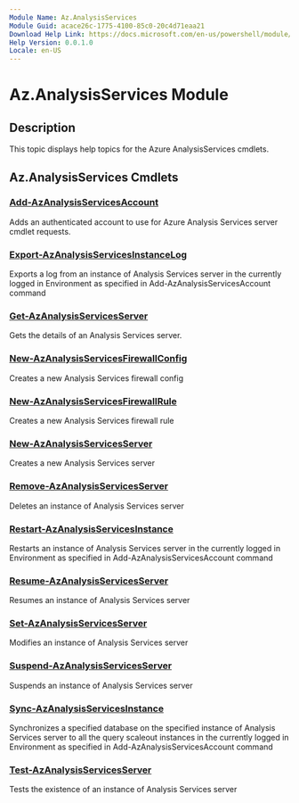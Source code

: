 ```yaml
---
Module Name: Az.AnalysisServices
Module Guid: acace26c-1775-4100-85c0-20c4d71eaa21
Download Help Link: https://docs.microsoft.com/en-us/powershell/module/az.analysisservices
Help Version: 0.0.1.0
Locale: en-US
---
```


# Az.AnalysisServices Module
## Description
This topic displays help topics for the Azure AnalysisServices cmdlets.

## Az.AnalysisServices Cmdlets
### [Add-AzAnalysisServicesAccount](Add-AzAnalysisServicesAccount.md)
Adds an authenticated account to use for Azure Analysis Services server cmdlet requests.

### [Export-AzAnalysisServicesInstanceLog](Export-AzAnalysisServicesInstanceLog.md)
Exports a log from an instance of Analysis Services server in the currently logged in Environment as specified in Add-AzAnalysisServicesAccount command

### [Get-AzAnalysisServicesServer](Get-AzAnalysisServicesServer.md)
Gets the details of an Analysis Services server.

### [New-AzAnalysisServicesFirewallConfig](New-AzAnalysisServicesFirewallConfig.md)
Creates a new Analysis Services firewall config 

### [New-AzAnalysisServicesFirewallRule](New-AzAnalysisServicesFirewallRule.md)
Creates a new Analysis Services firewall rule

### [New-AzAnalysisServicesServer](New-AzAnalysisServicesServer.md)
Creates a new Analysis Services server

### [Remove-AzAnalysisServicesServer](Remove-AzAnalysisServicesServer.md)
Deletes an instance of Analysis Services server

### [Restart-AzAnalysisServicesInstance](Restart-AzAnalysisServicesInstance.md)
Restarts an instance of Analysis Services server in the currently logged in Environment as specified in Add-AzAnalysisServicesAccount command

### [Resume-AzAnalysisServicesServer](Resume-AzAnalysisServicesServer.md)
Resumes an instance of Analysis Services server

### [Set-AzAnalysisServicesServer](Set-AzAnalysisServicesServer.md)
Modifies  an instance of Analysis Services server

### [Suspend-AzAnalysisServicesServer](Suspend-AzAnalysisServicesServer.md)
Suspends an instance of Analysis Services server

### [Sync-AzAnalysisServicesInstance](Sync-AzAnalysisServicesInstance.md)
Synchronizes a specified database on the specified instance of Analysis Services server to all the query scaleout instances in the currently logged in Environment as specified in Add-AzAnalysisServicesAccount command

### [Test-AzAnalysisServicesServer](Test-AzAnalysisServicesServer.md)
Tests the existence of an instance of Analysis Services server

